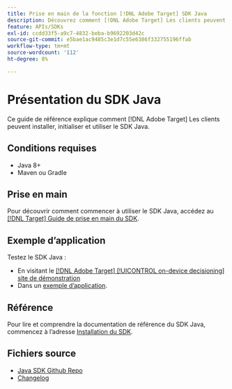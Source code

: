 ```yaml
---
title: Prise en main de la fonction [!DNL Adobe Target] SDK Java
description: Découvrez comment [!DNL Adobe Target] Les clients peuvent installer, initialiser et utiliser le SDK Java.
feature: APIs/SDKs
exl-id: ccdd33f5-a9c7-4832-beba-b9692203d42c
source-git-commit: e5bae1ac9485c3e1d7c55e6386f332755196ffab
workflow-type: tm+mt
source-wordcount: '112'
ht-degree: 8%

---
```


# Présentation du SDK Java

Ce guide de référence explique comment [!DNL Adobe Target] Les clients peuvent installer, initialiser et utiliser le SDK Java.

## Conditions requises

* Java 8+
* Maven ou Gradle

## Prise en main

Pour découvrir comment commencer à utiliser le SDK Java, accédez au [[!DNL Target] Guide de prise en main du SDK](../sdk-guides/getting-started/getting-started.md).

## Exemple d’application

Testez le SDK Java :

* En visitant le [[!DNL Adobe Target] [!UICONTROL on-device decisioning] site de démonstration](https://github.com/adobe/on-device-decisioning-demo-site)
* Dans un [exemple d’application](../sdk-guides/sample-apps/sample-apps.md).

## Référence

Pour lire et comprendre la documentation de référence du SDK Java, commencez à l’adresse [Installation du SDK](install-sdk.md).

## Fichiers source

* [Java SDK Github Repo](https://github.com/adobe/target-java-sdk)
* [Changelog](https://github.com/adobe/target-java-sdk/blob/master/CHANGELOG.md)
